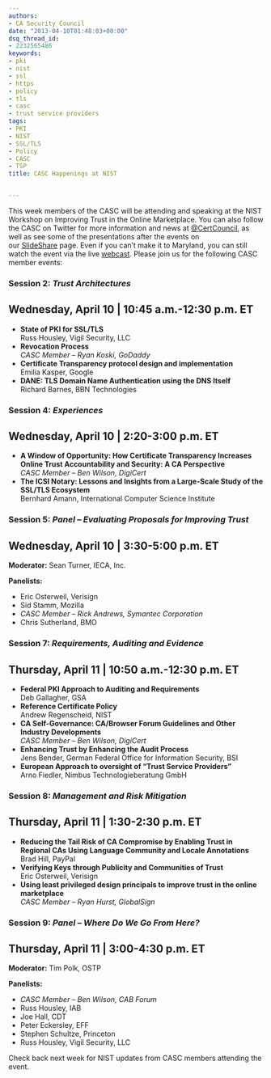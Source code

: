 ```yaml
---
authors:
- CA Security Council
date: "2013-04-10T01:48:03+00:00"
dsq_thread_id:
- 2232565486
keywords:
- pki
- nist
- ssl
- https
- policy
- tls
- casc
- trust service providers
tags:
- PKI
- NIST
- SSL/TLS
- Policy
- CASC
- TSP
title: CASC Happenings at NIST


---
```

This week members of the CASC will be attending and speaking at the NIST Workshop on Improving Trust in the Online Marketplace. You can also follow the CASC on Twitter for more information and news at [@CertCouncil](https://twitter.com/CertCouncil), as well as see some of the presentations after the events on our [SlideShare](http://slidesha.re/Ye2dFf) page. Even if you can’t make it to Maryland, you can still watch the event via the live [webcast](http://www.nist.gov/itl/csd/ct/workshop-on-improving-trust-in-the-online-marketplace-webcast.cfm). Please join us for the following CASC member events:

### Session 2: _Trust Architectures_

## Wednesday, April 10 | 10:45 a.m.-12:30 p.m. ET

  * **State of PKI for SSL/TLS**  
    Russ Housley, Vigil Security, LLC
  * **Revocation Process**  
    _CASC Member – Ryan Koski, GoDaddy_
  * **Certificate Transparency protocol design and implementation**  
    Emilia Kasper, Google
  * **DANE: TLS Domain Name Authentication using the DNS Itself**  
    Richard Barnes, BBN Technologies

### Session 4: _Experiences_

## Wednesday, April 10 | 2:20-3:00 p.m. ET

  * **A Window of Opportunity: How Certificate Transparency Increases Online Trust Accountability and Security: A CA Perspective**  
    _CASC Member – Ben Wilson, DigiCert_
  * **The ICSI Notary: Lessons and Insights from a Large-Scale Study of the SSL/TLS Ecosystem**  
    Bernhard Amann, International Computer Science Institute

### Session 5: _Panel – Evaluating Proposals for Improving Trust_

## Wednesday, April 10 | 3:30-5:00 p.m. ET

**Moderator:** Sean Turner, IECA, Inc.


  **Panelists:**


  * Eric Osterweil, Verisign
  * Sid Stamm, Mozilla
  * _CASC Member – Rick Andrews, Symantec Corporation_
  * Chris Sutherland, BMO

### Session 7: _Requirements, Auditing and Evidence_

## Thursday, April 11 | 10:50 a.m.-12:30 p.m. ET

  * **Federal PKI Approach to Auditing and Requirements**  
    Deb Gallagher, GSA
  * **Reference Certificate Policy**  
    Andrew Regenscheid, NIST
  * **CA Self-Governance: CA/Browser Forum Guidelines and Other Industry Developments**  
    _CASC Member – Ben Wilson, DigiCert_
  * **Enhancing Trust by Enhancing the Audit Process**  
    Jens Bender, German Federal Office for Information Security, BSI
  * **European Approach to oversight of “Trust Service Providers”**  
    Arno Fiedler, Nimbus Technologieberatung GmbH

### Session 8: _Management and Risk Mitigation_

## Thursday, April 11 | 1:30-2:30 p.m. ET

  * **Reducing the Tail Risk of CA Compromise by Enabling Trust in Regional CAs Using Language Community and Locale Annotations**  
    Brad Hill, PayPal
  * **Verifying Keys through Publicity and Communities of Trust**  
    Eric Osterweil, Verisign
  * **Using least privileged design principals to improve trust in the online marketplace**  
    _CASC Member – Ryan Hurst, GlobalSign_

### Session 9: _Panel – Where Do We Go From Here?_

## Thursday, April 11 | 3:00-4:30 p.m. ET

**Moderator:** Tim Polk, OSTP


  **Panelists:**


  * _CASC Member – Ben Wilson, CAB Forum_
  * Russ Housley, IAB
  * Joe Hall, CDT
  * Peter Eckersley, EFF
  * Stephen Schultze, Princeton
  * Russ Housley, Vigil Security, LLC

Check back next week for NIST updates from CASC members attending the event.